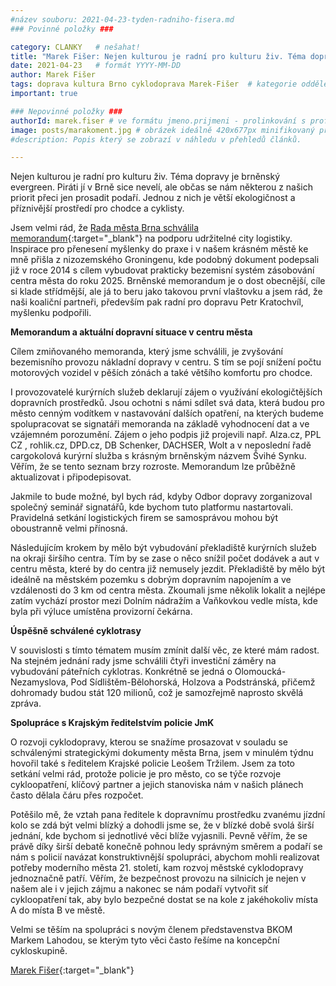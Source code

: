 ```yaml
---
#název souboru: 2021-04-23-tyden-radniho-fisera.md
### Povinné položky ###

category: CLANKY   # nešahat!
title: "Marek Fišer: Nejen kulturou je radní pro kulturu živ. Téma dopravy je brněnský evergreen."
date: 2021-04-23   # formát YYYY-MM-DD
author: Marek Fišer
tags: doprava kultura Brno cyklodoprava Marek-Fišer  # kategorie odděleny mezerami, např. volby zemědělství životní-prostředí piráti (viz https://jihomoravsky.pirati.cz/tags/)
important: true

### Nepovinné položky ###
authorId: marek.fiser # ve formátu jmeno.prijmeni - prolinkování s profilem přes uid
image: posts/marakoment.jpg # obrázek ideálně 420x677px minifikovaný přes https://tinypng.com/
#description: Popis který se zobrazí v náhledu v přehledů článků.

---
```


Nejen kulturou je radní pro kulturu živ. Téma dopravy je brněnský evergreen. Piráti jí v Brně sice nevelí, ale občas se nám některou z našich priorit přeci jen prosadit podaří. Jednou z nich je větší ekologičnost a příznivější prostředí pro chodce a cyklisty.

Jsem velmi rád, že [Rada města Brna schválila memorandum](https://www.brno.cz/brno-aktualne/tiskovy-servis/tiskove-zpravy/a/memorandum-o-porozumeni-pomuze-udrzet-kvalitu-zasobovani-a-dorucovani-zasilek-bez-zvysovani-negativn/){:target="_blank"} na podporu udržitelné city logistiky. Inspirace pro přenesení myšlenky do praxe i v našem krásném městě ke mně přišla z nizozemského Groningenu, kde podobný dokument podepsali již v roce 2014 s cílem vybudovat prakticky bezemisní systém zásobování centra města do roku 2025. Brněnské memorandum je o dost obecnější, cíle si klade střídmější, ale já to beru jako takovou první vlaštovku a jsem rád, že naši koaliční partneři, především pak radní pro dopravu Petr Kratochvíl, myšlenku podpořili. 

**Memorandum a aktuální dopravní situace v centru města**

Cílem zmiňovaného memoranda, který jsme schválili, je zvyšování bezemisního provozu nákladní dopravy v centru. S tím se pojí snížení počtu motorových vozidel v pěších zónách a také většího komfortu pro chodce.

I provozovatelé kurýrních služeb deklarují zájem o využívání ekologičtějších dopravních prostředků. Jsou ochotni s námi sdílet svá data, která budou pro město cenným vodítkem v nastavování dalších opatření, na kterých budeme spolupracovat se signatáři memoranda na základě vyhodnocení dat a ve vzájemném porozumění. Zájem o jeho podpis již projevili např. Alza.cz, PPL CZ , rohlik.cz, DPD.cz, DB Schenker, DACHSER, Wolt a v neposlední řadě cargokolová kurýrní služba s krásným brněnským názvem Švihé Synku. Věřím, že se tento seznam brzy rozroste. Memorandum lze průběžně aktualizovat i připodepisovat.

Jakmile to bude možné, byl bych rád, kdyby Odbor dopravy zorganizoval společný seminář signatářů, kde bychom tuto platformu nastartovali. Pravidelná setkání logistických firem se samosprávou mohou být oboustranně velmi přínosná. 

Následujícím krokem by mělo být vybudování překladiště kurýrních služeb na okraji širšího centra. Tím by se zase o něco snížil počet dodávek a aut v centru města, které by do centra již nemusely jezdit. Překladiště by mělo být ideálně na městském pozemku s dobrým dopravním napojením a ve vzdálenosti do 3 km od centra města. Zkoumali jsme několik lokalit a nejlépe zatím vychází prostor mezi Dolním nádražím a Vaňkovkou vedle místa, kde byla při výluce umístěna provizorní čekárna. 

**Úspěšně schválené cyklotrasy**

V souvislosti s tímto tématem musím zmínit další věc, ze které mám radost. Na stejném jednání rady jsme schválili čtyři investiční záměry na vybudování páteřních cyklotras. Konkrétně se jedná o  Olomoucká-Nezamyslova, Pod Sídlištěm-Bělohorská, Holzova a Podstránská, přičemž dohromady budou stát 120 milionů, což je samozřejmě naprosto skvělá zpráva.

**Spolupráce s Krajským ředitelstvím policie JmK**

O rozvoji cyklodopravy, kterou se snažíme prosazovat v souladu se schválenými strategickými dokumenty města Brna, jsem v minulém týdnu hovořil také s ředitelem Krajské policie Leošem Tržilem. Jsem za toto setkání velmi rád, protože policie je pro město, co se týče rozvoje cykloopatření, klíčový partner a jejich stanoviska nám v našich plánech často dělala čáru přes rozpočet.  

Potěšilo mě, že vztah pana ředitele k dopravnímu prostředku zvanému jízdní kolo se zdá být velmi blízký a dohodli jsme se, že v blízké době svolá širší jednání, kde bychom si jednotlivé věci blíže vyjasnili. Pevně věřím, že se právě díky širší debatě konečně pohnou ledy správným směrem a podaří se nám s policií navázat konstruktivnější spolupráci, abychom mohli realizovat potřeby moderního města 21. století, kam rozvoj městské cyklodopravy jednoznačně patří. Věřím, že bezpečnost provozu na silnicích je nejen v našem ale i v jejich zájmu a nakonec se nám podaří vytvořit síť cykloopatření tak, aby bylo bezpečné dostat se na kole z jakéhokoliv místa A do místa B ve městě.

Velmi se těším na spolupráci s novým členem představenstva BKOM Markem Lahodou, se kterým tyto věci často řešíme na koncepční cykloskupině.

[Marek Fišer](https://jihomoravsky.pirati.cz/lide/marek-fiser/){:target="_blank"}




